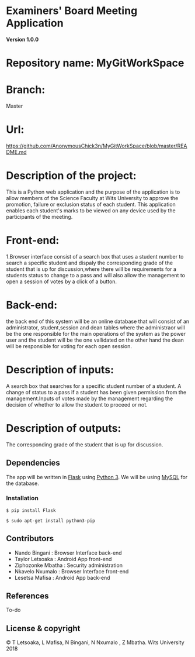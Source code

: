 # Examiners' Board Meeting Application

**Version 1.0.0**

# Repository name: MyGitWorkSpace
# Branch:
Master
# Url:
https://github.com/AnonymousChick3n/MyGitWorkSpace/blob/master/README.md


# Description of the project: 

This is a Python web application and the purpose of the application is to allow members of the Science Faculty at Wits University to approve the promotion, failure or exclusion status of each student. This application enables each student's marks to be viewed on any device used by the participants of the meeting.  

# Front-end:
1.Browser interface consist of a search box that uses a student number to search a specific student and dispaly the corresponding grade of the student that is up for discussion,where there will be requirements for a students status to change to a pass and will also allow the management to open a session of votes by a click of a button.  

# Back-end:
the back end of this system will be an online database that will consist of an administrator, student,session and dean tables where the administraor will be the one responsible for the main operations of the system as the power user and the student will be the one vallidated on the other hand the dean will be responsible for voting for each open session.

# Description of inputs:
A search box that searches for a specific student number of a student. A change of status to a pass if a student has been given permission from the management.Inputs of votes made by the management regarding the decision of whether to allow the student to proceed or not.

# Description of outputs:
The corresponding grade of the student that is up for discussion.
## Dependencies

The app will be written in [Flask](http://flask.pocoo.org/ "Flask") using [Python 3](https://www.python.org/download/releases/3.0/).  We will be using [MySQL](https://www.apachefriends.org/index.html) for the database.

### Installation

```
$ pip install Flask
```

```
$ sudo apt-get install python3-pip
```
## Contributors
- Nando Bingani : Browser Interface back-end
- Taylor Letsoaka : Android App front-end
- Ziphozonke Mbatha : Security administration
- Nkavelo Nxumalo : Browser Interface front-end
- Lesetsa Mafisa : Android App back-end

## References
To-do
## License & copyright
© T Letsoaka, L Mafisa, N Bingani, N Nxumalo , Z Mbatha. Wits University 2018 
